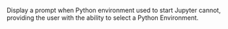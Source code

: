 Display a prompt when Python environment used to start Jupyter cannot, providing the user with the ability to select a Python Environment.
